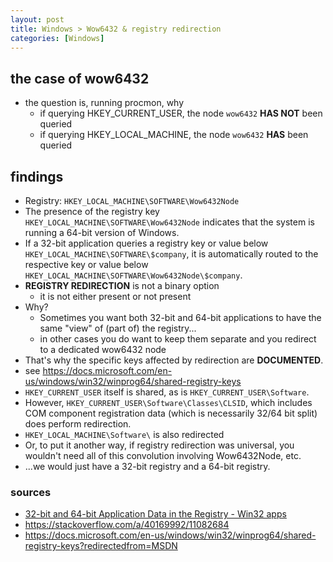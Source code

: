 ```yaml
---
layout: post
title: Windows > Wow6432 & registry redirection
categories: [Windows]
---
```

## the case	of wow6432
* the question is, running procmon, why 
    * if querying HKEY_CURRENT_USER, the node `wow6432` **HAS NOT** been queried
    * if querying HKEY_LOCAL_MACHINE, the node `wow6432` **HAS** been queried

## findings
* Registry: `HKEY_LOCAL_MACHINE\SOFTWARE\Wow6432Node`
* The presence of the registry key `HKEY_LOCAL_MACHINE\SOFTWARE\Wow6432Node` indicates that the system is running a 64-bit version of Windows.
* If a 32-bit application queries a registry key or value below `HKEY_LOCAL_MACHINE\SOFTWARE\$company`, it is automatically routed to the respective key or value below `HKEY_LOCAL_MACHINE\SOFTWARE\Wow6432Node\$company`.
* **REGISTRY REDIRECTION** is not a binary option 
    * it is not either present or not present
* Why? 
    * Sometimes you want both 32-bit and 64-bit applications to have the same "view" of (part of) the registry... 
    * in other cases you do want to keep them separate and you redirect to a dedicated wow6432 node
* That's why the specific keys affected by redirection are **DOCUMENTED**. 
* see <https://docs.microsoft.com/en-us/windows/win32/winprog64/shared-registry-keys>
* `HKEY_CURRENT_USER` itself is shared, as is `HKEY_CURRENT_USER\Software`. 
* However, `HKEY_CURRENT_USER\Software\Classes\CLSID`, which includes COM component registration data (which is necessarily 32/64 bit split) does perform redirection.
* `HKEY_LOCAL_MACHINE\Software\` is also redirected
* Or, to put it another way, if registry redirection was universal, you wouldn't need all of this convolution involving Wow6432Node, etc. 
* ...we would just have a 32-bit registry and a 64-bit registry.

### sources
* [32-bit and 64-bit Application Data in the Registry - Win32 apps ](https://docs.microsoft.com/en-us/windows/win32/sysinfo/32-bit-and-64-bit-application-data-in-the-registry)
* <https://stackoverflow.com/a/40169992/11082684>
* <https://docs.microsoft.com/en-us/windows/win32/winprog64/shared-registry-keys?redirectedfrom=MSDN>